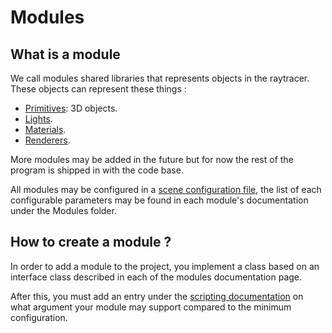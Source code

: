 # Modules

## What is a module

We call modules shared libraries that represents objects in the raytracer.
These objects can represent these things :

- [Primitives](Modules/Primitives.md): 3D objects.
- [Lights](Modules/Lights.md).
- [Materials](Modules/Materials.md).
- [Renderers](Modules/Renderers.md).

More modules may be added in the future but for now the rest of the program is shipped in with the code base.

All modules may be configured in a [scene configuration file](Configuration%20file.md), the list of each configurable parameters may be found in each module's documentation under the Modules folder.

## How to create a module ?

In order to add a module to the project, you implement a class based on an interface class described in each of the modules documentation page.

After this, you must add an entry under the [scripting documentation](Configuration%20file.md) on what argument your module may support compared to the minimum configuration.
